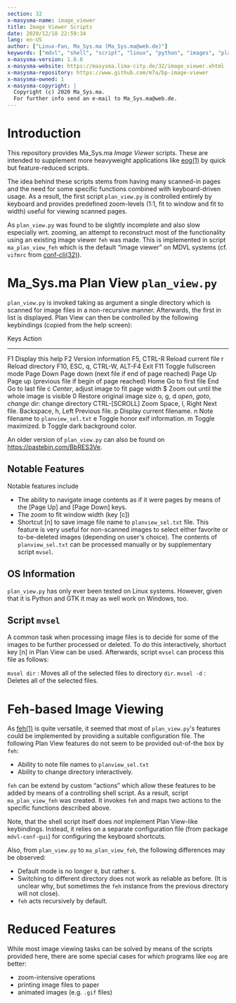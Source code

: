 ```yaml
---
section: 32
x-masysma-name: image_viewer
title: Image Viewer Scripts
date: 2020/12/18 22:59:34
lang: en-US
author: ["Linux-Fan, Ma_Sys.ma (Ma_Sys.ma@web.de)"]
keywords: ["mdvl", "shell", "script", "linux", "python", "images", "plan_view"]
x-masysma-version: 1.0.0
x-masysma-website: https://masysma.lima-city.de/32/image_viewer.xhtml
x-masysma-repository: https://www.github.com/m7a/bp-image-viewer
x-masysma-owned: 1
x-masysma-copyright: |
  Copyright (c) 2020 Ma_Sys.ma.
  For further info send an e-mail to Ma_Sys.ma@web.de.
---
```

Introduction
============

This repository provides Ma_Sys.ma _Image Viewer_ scripts. These are intended to
supplement more heavyweight applications like
[eog(1)](https://manpages.debian.org/buster/eog/eog.1.en.html) by quick but
feature-reduced scripts.

The idea behind these scripts stems from having many scanned-in pages and
the need for some specific functions combined with keyboard-driven usage.
As a result, the first script `plan_view.py` is controlled entirely by keyboard
and provides predefined zoom-levels (1:1, fit to window and fit to width) useful
for viewing scanned pages.

As `plan_view.py` was found to be slightly incomplete and also slow especially
wrt. zooming, an attempt to reconstruct most of the functionality using an
existing image viewer `feh` was made. This is implemented in script
`ma_plan_view_feh` which is the default “image viewer” on MDVL systems
(cf. `vifmrc` from [conf-cli(32)](conf_cli.xhtml)).

Ma_Sys.ma Plan View `plan_view.py`
==================================

`plan_view.py` is invoked taking as argument a single directory which is scanned
for image files in a non-recursive manner. Afterwards, the first in list is
displayed. Plan View can then be controlled by the following keybindings
(copied from the help screen):

Keys                         Action
---------------------------  ------------------------------------------------
F1                           Display this help
F2                           Version information
F5, CTRL-R                   Reload current file
r                            Reload directory
F10, ESC, q, CTRL-W, ALT-F4  Exit
F11                          Toggle fullscreen mode
Page Down                    Page down (next file if end of page reached)
Page Up                      Page up (previous file if begin of page reached)
Home                         Go to first file
End                          Go to last file
c                            _Center_, adjust image to fit page width
$                            Zoom out until the whole image is visible
0                            Restore original image size
o, g, d                      _open_, _goto_, _change_ dir: change directory
CTRL-[SCROLL]                Zoom
Space, l, Right              Next file.
Backspace, h, Left           Previous file.
p                            Display current filename.
n                            Note filename to `planview_sel.txt`
e                            Toggle honor exif information.
m                            Toggle maximized.
b                            Toggle dark background color.

An older version of `plan_view.py` can also be found on
<https://pastebin.com/BbRES3Ve>.

## Notable Features

Notable features include

 * The ability to navigate image contents as if it were pages by means of
   the [Page Up] and [Page Down] keys.
 * The zoom to fit window width (key [c])
 * Shortcut [n] to save image file name to `planview_sel.txt` file.
   This feature is very useful for non-scanned images to select either favorite
   or to-be-deleted images (depending on user's choice). The contents of
   `planview_sel.txt` can be processed manually or by supplementary script
   `mvsel`.

## OS Information

`plan_view.py` has only ever been tested on Linux systems. However, given that
it is Python and GTK it may as well work on Windows, too.

## Script `mvsel`

A common task when processing image files is to decide for some of the images
to be further processed or deleted. To do this interactively, shortuct key [n]
in Plan View can be used. Afterwards, script `mvsel` can process this file as
follows:

`mvsel dir`
:   Moves all of the selected files to directory `dir`.
`mvsel -d`
:   Deletes all of the selected files.

Feh-based Image Viewing
=======================

As [feh(1)](https://manpages.debian.org/buster/feh/feh.1.en.html) is quite
versatile, it seemed that most of `plan_view.py`'s features could be implemented
by providing a suitable configuration file. The following Plan View features
do not seem to be provided out-of-the box by `feh`:

 * Ability to note file names to `planview_sel.txt`
 * Ability to change directory interactively.

`feh` can be extend  by custom “actions” which allow these features to be added
by means of a controlling shell script. As a result, script
`ma_plan_view_feh` was created. It invokes `feh` and maps two actions to
the specific functions described above.

Note, that the shell script itself does _not_ implement Plan View-like
keybindings. Instead, it relies on a separate configuration file
(from package `mdvl-conf-gui`) for configuring the keyboard shortcuts.

Also, from `plan_view.py` to `ma_plan_view_feh`, the following differences may
be observed:

 * Default mode is no longer `0`, but rather `$`.
 * Switching to different directory does not work as reliable as before.
   (It is unclear why, but sometimes the `feh` instance from the previous
   directory will not close).
 * `feh` acts recursively by default.

Reduced Features
================

While most image viewing tasks can be solved by means of the scripts provided
here, there are some special cases for which programs like `eog` are better:

 * zoom-intensive operations
 * printing image files to paper
 * animated images (e.g. `.gif` files)
